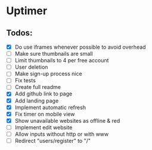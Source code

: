 # Uptimer

## Todos:

- [x] Do use iframes whenever possible to avoid overhead
- [ ] Make sure thumbnails are small
- [ ] Limit thumbnails to 4 per free account
- [ ] User deletion
- [ ] Make sign-up process nice
- [ ] Fix tests
- [ ] Create full readme
- [x] Add github link to page
- [x] Add landing page
- [x] Implement automatic refresh
- [x] Fix timer on mobile view
- [x] Show unavailable websites as offline & red
- [ ] Implement edit website
- [ ] Allow inputs without http or with www
- [ ] Redirect "users/register" to "/"
